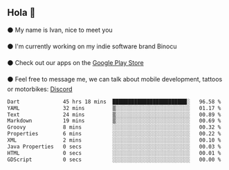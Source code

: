 ## Hola 🌇

⚫ My name is Ivan, nice to meet you

⚫ I'm currently working on my indie software brand Binocu

⚫ Check out our apps on the [Google Play Store](https://play.google.com/store/apps/dev?id=8134108822411179352)

⚫ Feel free to message me, we can talk about mobile development, tattoos or motorbikes: [Discord](https://discord.com/invite/M4wTh36A3N)

<!--START_SECTION:waka-->

```txt
Dart              45 hrs 18 mins  ████████████████████████░   96.58 %
YAML              32 mins         ▒░░░░░░░░░░░░░░░░░░░░░░░░   01.17 %
Text              24 mins         ▒░░░░░░░░░░░░░░░░░░░░░░░░   00.89 %
Markdown          19 mins         ▒░░░░░░░░░░░░░░░░░░░░░░░░   00.69 %
Groovy            8 mins          ░░░░░░░░░░░░░░░░░░░░░░░░░   00.32 %
Properties        6 mins          ░░░░░░░░░░░░░░░░░░░░░░░░░   00.22 %
XML               2 mins          ░░░░░░░░░░░░░░░░░░░░░░░░░   00.10 %
Java Properties   0 secs          ░░░░░░░░░░░░░░░░░░░░░░░░░   00.03 %
HTML              0 secs          ░░░░░░░░░░░░░░░░░░░░░░░░░   00.01 %
GDScript          0 secs          ░░░░░░░░░░░░░░░░░░░░░░░░░   00.00 %
```

<!--END_SECTION:waka-->
